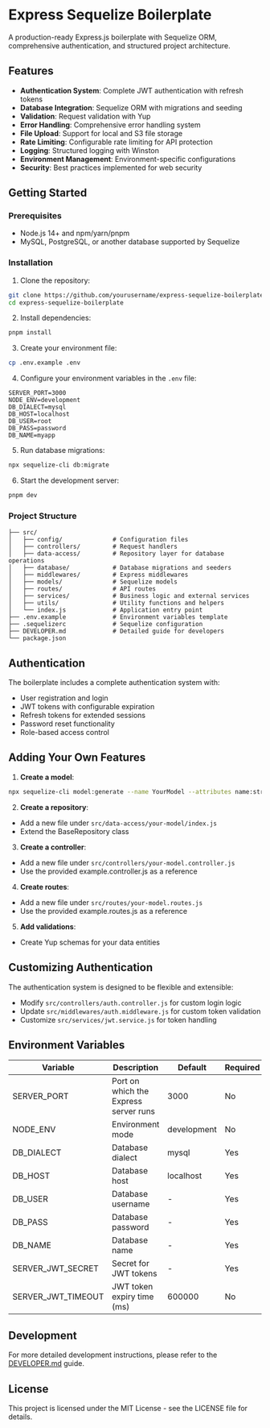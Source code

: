 # Express Sequelize Boilerplate

A production-ready Express.js boilerplate with Sequelize ORM, comprehensive authentication, and structured project architecture.

## Features

- **Authentication System**: Complete JWT authentication with refresh tokens
- **Database Integration**: Sequelize ORM with migrations and seeding
- **Validation**: Request validation with Yup
- **Error Handling**: Comprehensive error handling system
- **File Upload**: Support for local and S3 file storage
- **Rate Limiting**: Configurable rate limiting for API protection
- **Logging**: Structured logging with Winston
- **Environment Management**: Environment-specific configurations
- **Security**: Best practices implemented for web security

## Getting Started

### Prerequisites

- Node.js 14+ and npm/yarn/pnpm
- MySQL, PostgreSQL, or another database supported by Sequelize

### Installation

1. Clone the repository:
```bash
git clone https://github.com/yourusername/express-sequelize-boilerplate.git
cd express-sequelize-boilerplate
```

2. Install dependencies:
```bash
pnpm install
```

3. Create your environment file:
```bash
cp .env.example .env
```

4. Configure your environment variables in the `.env` file:
```
SERVER_PORT=3000
NODE_ENV=development
DB_DIALECT=mysql
DB_HOST=localhost
DB_USER=root
DB_PASS=password
DB_NAME=myapp
```

5. Run database migrations:
```bash
npx sequelize-cli db:migrate
```

6. Start the development server:
```bash
pnpm dev
```

### Project Structure

```
├── src/
│   ├── config/              # Configuration files
│   ├── controllers/         # Request handlers
│   ├── data-access/         # Repository layer for database operations
│   ├── database/            # Database migrations and seeders
│   ├── middlewares/         # Express middlewares
│   ├── models/              # Sequelize models
│   ├── routes/              # API routes
│   ├── services/            # Business logic and external services
│   ├── utils/               # Utility functions and helpers
│   └── index.js             # Application entry point
├── .env.example             # Environment variables template
├── .sequelizerc             # Sequelize configuration
├── DEVELOPER.md             # Detailed guide for developers
└── package.json
```

## Authentication

The boilerplate includes a complete authentication system with:

- User registration and login
- JWT tokens with configurable expiration
- Refresh tokens for extended sessions
- Password reset functionality
- Role-based access control

## Adding Your Own Features

1. **Create a model**:
```bash
npx sequelize-cli model:generate --name YourModel --attributes name:string,description:text
```

2. **Create a repository**:
- Add a new file under `src/data-access/your-model/index.js`
- Extend the BaseRepository class

3. **Create a controller**:
- Add a new file under `src/controllers/your-model.controller.js`
- Use the provided example.controller.js as a reference

4. **Create routes**:
- Add a new file under `src/routes/your-model.routes.js`
- Use the provided example.routes.js as a reference

5. **Add validations**:
- Create Yup schemas for your data entities

## Customizing Authentication

The authentication system is designed to be flexible and extensible:

- Modify `src/controllers/auth.controller.js` for custom login logic
- Update `src/middlewares/auth.middleware.js` for custom token validation
- Customize `src/services/jwt.service.js` for token handling

## Environment Variables

| Variable | Description | Default | Required |
|----------|-------------|---------|----------|
| SERVER_PORT | Port on which the Express server runs | 3000 | No |
| NODE_ENV | Environment mode | development | No |
| DB_DIALECT | Database dialect | mysql | Yes |
| DB_HOST | Database host | localhost | Yes |
| DB_USER | Database username | - | Yes |
| DB_PASS | Database password | - | Yes |
| DB_NAME | Database name | - | Yes |
| SERVER_JWT_SECRET | Secret for JWT tokens | - | Yes |
| SERVER_JWT_TIMEOUT | JWT token expiry time (ms) | 600000 | No |

## Development

For more detailed development instructions, please refer to the [DEVELOPER.md](./DEVELOPER.md) guide.

## License

This project is licensed under the MIT License - see the LICENSE file for details.
